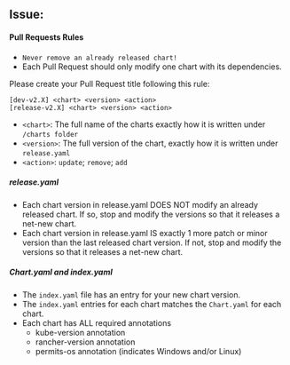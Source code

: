 ## Issue: <!-- link the issue or issues this PR resolves here -->
<!-- If your PR depends on changes from another pr link them here and describe why they are needed in your solution section. -->

#### Pull Requests Rules

- `Never remove an already released chart!`
- Each Pull Request should only modify one chart with its dependencies.


Please create your Pull Request title following this rule:

```
[dev-v2.X] <chart> <version> <action>
[release-v2.X] <chart> <version> <action>
```

- `<chart>`: The full name of the charts exactly how it is written under `/charts folder`
- `<version>`: The full version of the chart, exactly how it is written under `release.yaml`
- `<action>`: `update`; `remove`; `add`

##### release.yaml
- Each chart version in release.yaml DOES NOT modify an already released chart. If so, stop and modify the versions so that it releases a net-new chart.
- Each chart version in release.yaml IS exactly 1 more patch or minor version than the last released chart version. If not, stop and modify the versions so that it releases a net-new chart.

##### Chart.yaml and index.yaml
- The `index.yaml` file has an entry for your new chart version.
- The `index.yaml` entries for each chart matches the `Chart.yaml` for each chart.
- Each chart has ALL required annotations
  - kube-version annotation
  - rancher-version annotation
  - permits-os annotation (indicates Windows and/or Linux)